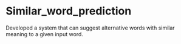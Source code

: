 # Similar_word_prediction
Developed a system that can suggest alternative words with similar meaning to a given input word.
